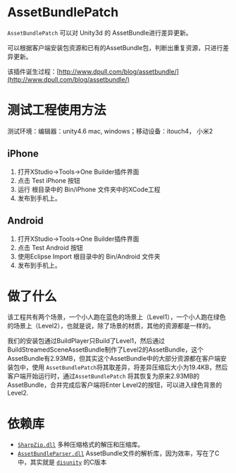 # AssetBundlePatch #

`AssetBundlePatch` 可以对 Unity3d 的 AssetBundle进行差异更新。

可以根据客户端安装包资源和已有的AssetBundle包，判断出重复资源，只进行差异更新。

该插件诞生过程：[http://www.dpull.com/blog/assetbundle/](http://www.dpull.com/blog/assetbundle/)

# 测试工程使用方法 #
测试环境：编辑器：unity4.6 mac, windows；移动设备：itouch4， 小米2

## iPhone ##
1. 打开XStudio->Tools->One Builder插件界面
1. 点击 Test iPhone 按钮
1. 运行 根目录中的 Bin/iPhone 文件夹中的XCode工程
1. 发布到手机上。

## Android ##
1. 打开XStudio->Tools->One Builder插件界面
1. 点击 Test Android 按钮
1. 使用Eclipse Import 根目录中的 Bin/Android 文件夹
1. 发布到手机上。

# 做了什么 #
该工程共有两个场景，一个小人跑在蓝色的场景上（Level1），一个小人跑在绿色的场景上（Level2），也就是说，除了场景的材质，其他的资源都是一样的。

我们的安装包通过BuildPlayer只Build了Level1，然后通过BuildStreamedSceneAssetBundle制作了Level2的AssetBundle，这个AssetBundle有2.93MB，但其实这个AssetBundle中的大部分资源都在客户端安装包中，使用 `AssetBundlePatch`将其取差异，将差异压缩后大小为19.4KB，然后客户端开始运行时，通过`AssetBundlePatch` 将其恢复为原来2.93MB的AssetBundle，合并完成后客户端将Enter Level2的按钮，可以进入绿色背景的Level2.


# 依赖库 #

* [`SharpZip.dll`](https://github.com/icsharpcode/SharpZipLib) 多种压缩格式的解压和压缩库。	
* [`AssetBundleParser.dll`](https://github.com/dpull/AssetBundleParser) AssetBundle文件的解析库，因为效率，写在了C中，其实就是 [`disunity`](https://github.com/ata4/disunity) 的C版本

